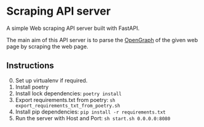 # Scraping API server

A simple Web scraping API server built with FastAPI.

The main aim of this API server is to parse the [OpenGraph](https://ogp.me/) of the given web page by scraping the web page.

## Instructions

0. Set up virtualenv if required.
1. Install poetry
2. Install lock dependencies: `poetry install`
3. Export requirements.txt from poetry: `sh export_requirements_txt_from_poetry.sh`
4. Install pip dependencies: `pip install -r requirements.txt`
5. Run the server with Host and Port: `sh start.sh 0.0.0.0:8080`
